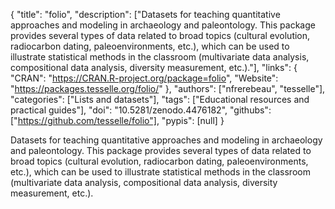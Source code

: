 {
  "title": "folio",
  "description": ["Datasets for teaching quantitative approaches and modeling in archaeology and paleontology. This package provides several types of data related to broad topics (cultural evolution, radiocarbon dating, paleoenvironments, etc.), which can be used to illustrate statistical methods in the classroom (multivariate data analysis, compositional data analysis, diversity measurement, etc.)."],
  "links": {
    "CRAN": "https://CRAN.R-project.org/package=folio",
    "Website": "https://packages.tesselle.org/folio/"
  },
  "authors": ["nfrerebeau", "tesselle"],
  "categories": ["Lists and datasets"],
  "tags": ["Educational resources and practical guides"],
  "doi": "10.5281/zenodo.4476182",
  "githubs": ["https://github.com/tesselle/folio"],
  "pypis": [null]
}

<!-- Generated by csv2md.R – do not edit by hand -->

Datasets for teaching quantitative approaches and modeling in archaeology and paleontology. This package provides several types of data related to broad topics (cultural evolution, radiocarbon dating, paleoenvironments, etc.), which can be used to illustrate statistical methods in the classroom (multivariate data analysis, compositional data analysis, diversity measurement, etc.).